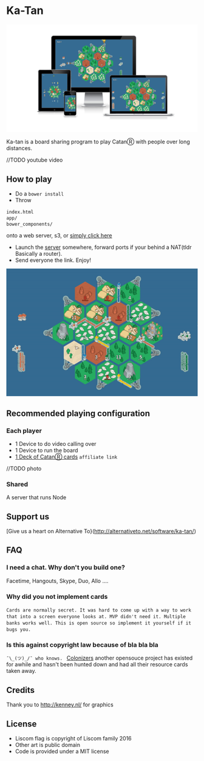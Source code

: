 # Ka-Tan
![Responsive](docs/Responsive2.png)


Ka-tan is a board sharing program to play CatanⓇ with people over long distances.

//TODO youtube video

## How to play
- Do a `bower install`
- Throw
```
index.html
app/
bower_components/
```
onto a web server, s3, or [simply click here](https://foxusa.github.io/Ka-tan/)
- Launch the [server](https://github.com/FoxUSA/Ka-tan-Server) somewhere, forward ports if your behind a NAT(tldr Basically a router).
- Send everyone the link. Enjoy!

![GIF of game](docs/katan.gif)


## Recommended playing configuration
### Each player
- 1 Device to do video calling over
- 1 Device to run the board
- [1 Deck of CatanⓇ cards](https://www.amazon.com/gp/product/B014GFWBOM/ref=as_li_tl?ie=UTF8&camp=1789&creative=9325&creativeASIN=B014GFWBOM&linkCode=as2&tag=f05503-20&linkId=178d7645502d916e3481f89bf87b3ec9) `affiliate link`

//TODO photo

### Shared
A server that runs Node

## Support us

[Give us a heart on Alternative To}(http://alternativeto.net/software/ka-tan/)

## FAQ

### I need a chat. Why don't you build one?
Facetime, Hangouts, Skype, Duo, Allo ....

### Why did you not implement cards

`Cards are normally secret. It was hard to come up with a way to work that into a screen everyone looks at. MVP didn't need it. Multiple banks works well. This is open source so implement it yourself if it bugs you.`

### Is this against copyright law because of bla bla bla

`¯\_(ツ)_/¯ who knows. `
[Colonizers](https://github.com/colonizers/colonizers) another opensouce project has existed for awhile and hasn't been hunted down and had all their resource cards taken away.

## Credits
Thank you to http://kenney.nl/ for graphics

## License
- Liscom flag is copyright of Liscom family 2016
- Other art is public domain
- Code is provided under a MIT license
